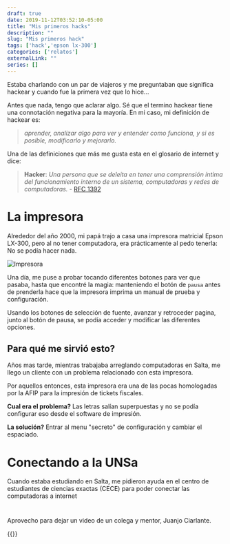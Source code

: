 ```yaml
--- 
draft: true
date: 2019-11-12T03:52:10-05:00
title: "Mis primeros hacks"
description: ""
slug: "Mis primeros hack" 
tags: ['hack','epson lx-300']
categories: ['relatos']
externalLink: ""
series: []
---
```

Estaba charlando con un par de viajeros y me preguntaban que significa hackear y cuando fue la primera vez que lo hice...

Antes que nada, tengo que aclarar algo. Sé que el termino hackear tiene una connotación negativa para la mayoría. En mi caso, mi definición de hackear es:

> _aprender, analizar algo para ver y entender como funciona, y si es posible, modificarlo y mejorarlo._

Una de las definiciones que más me gusta esta en el glosario de internet y dice:

> **Hacker**: _Una persona que se deleita en tener una comprensión íntima del funcionamiento interno de un sistema, computadoras y redes de computadoras._ - [RFC 1392](https://tools.ietf.org/html/rfc1392)

# La impresora

Alrededor del año 2000, mi papá trajo a casa una impresora matricial Epson LX-300, pero al no tener computadora, era prácticamente al pedo tenerla: No se podía hacer nada.

![Impresora](/images/epson-lx-300.png)

Una día, me puse a probar tocando diferentes botones para ver que pasaba, hasta que encontré la magia: manteniendo el botón de `pausa` antes de prenderla hace que la impresora imprima un manual de prueba y configuración.

Usando los botones de selección de fuente, avanzar y retroceder pagina, junto al botón de pausa, se podía acceder y modificar las diferentes opciones.

## Para qué me sirvió esto?

Años mas tarde, mientras trabajaba arreglando computadoras en Salta, me llego un cliente con un problema relacionado con esta impresora. 

Por aquellos entonces, esta impresora era una de las pocas homologadas por la AFIP para la impresión de tickets fiscales.

**Cual era el problema?** Las letras salían superpuestas y no se podía configurar eso desde el software de impresión.

**La solución?** Entrar al menu "secreto" de configuración y cambiar el espaciado.

# Conectando a la UNSa

Cuando estaba estudiando en Salta, me pidieron ayuda en el centro de estudiantes de ciencias exactas (CECE) para poder conectar las computadoras a internet

# 

Aprovecho para dejar un video de un colega y mentor, Juanjo Ciarlante.

{{<youtube RoXoerNW3zY>}}

 